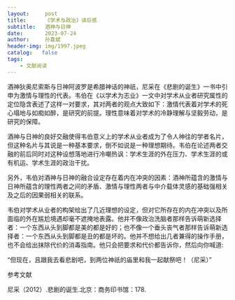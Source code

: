 ```yaml
---
layout:     post
title:      《学术与政治》读后感
subtitle:   酒神与日神
date:       2023-07-24
author:     孙喜斌
header-img: img/1997.jpeg
catalog:   false
tags:
    - 文献阅读
---
```


酒神狄奥尼索斯与日神阿波罗是希腊神话的神祇，尼采在《悲剧的诞生》一书中引申为激情与理性的代表。韦伯在《以学术为志业》一文中对学术从业者研究属性的定位隐含表述了这样一对要求，其对两者的观点大致如下：激情代表着对学术的死心塌地与如痴如醉，是研究的前提。理性意味着对学术的冷静理解与坚毅劳动，是研究的保障。

酒神与日神的良好交融使得韦伯意义上的学术从业者成为了令人神往的学者名片，但这种名片与其说是一种基本要求，倒不如说是一种理想期待。韦伯在论述两者交融的前后同时对这种设想落地进行冷嘲热讽：学术生涯的外在压力、学术生涯的或有机运、学术生涯的政治干扰。

另外，韦伯对酒神与日神的融合设定存在着内在冲突的因素：酒神所蕴含的激情与日神所蕴含的理性两者之间的矛盾、激情与理性两者与中介载体灵感的基础强相关及之后的因果弱相关的联系。

韦伯对学术从业者的构架给出了几近理想的设定，但对它所存在的内在冲突以及所面临的外在尴尬境遇却毫不遮掩地表露。他并不像政治洗脑者那样告诉萌新选择者：一个东西从头到脚都是美的都是好的；也不像一个垂头丧气者那样告诉萌新选择者：一个东西从头到脚都是丑的都是坏的。他并不想给出几者兼得的操作手册，也不会给出抹除代价的消毒指南。他只会把要求和代价都告诉你，然后向你喊道:
 
“但现在，且跟我去看悲剧吧，到两位神祇的庙里和我一起献祭吧！（尼采）”

参考文献

尼采（2012）.悲剧的诞生.北京：商务印书馆：178.
